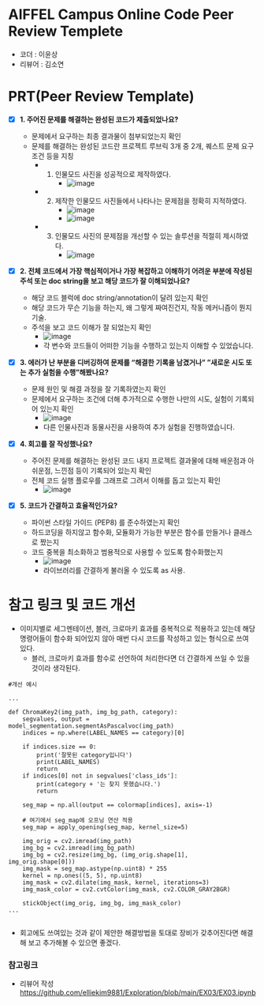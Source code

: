 # AIFFEL Campus Online Code Peer Review Templete
- 코더 : 이윤상
- 리뷰어 : 김소연

# PRT(Peer Review Template)
- [x]  **1. 주어진 문제를 해결하는 완성된 코드가 제출되었나요?**
    - 문제에서 요구하는 최종 결과물이 첨부되었는지 확인
    - 문제를 해결하는 완성된 코드란 프로젝트 루브릭 3개 중 2개, 
    퀘스트 문제 요구조건 등을 지칭
        - 1. 인물모드 사진을 성공적으로 제작하였다.
             - ![image](https://github.com/elliekim9881/AIFFEL_QUESTys/assets/137244968/a7065898-d2ab-4246-92aa-f19fb21de4fa)
        - 2. 제작한 인물모드 사진들에서 나타나는 문제점을 정확히 지적하였다.
             - ![image](https://github.com/elliekim9881/AIFFEL_QUESTys/assets/137244968/62e11f0a-a6d8-43a8-a837-1e414c3a0b83)
             - ![image](https://github.com/elliekim9881/AIFFEL_QUESTys/assets/137244968/ec4a997d-77b5-4037-8bae-1525e44d83a0)

        - 3. 인물모드 사진의 문제점을 개선할 수 있는 솔루션을 적절히 제시하였다.
             - ![image](https://github.com/elliekim9881/AIFFEL_QUESTys/assets/137244968/b427494d-0339-4223-97c5-d4edc98b495a)

    
- [x]  **2. 전체 코드에서 가장 핵심적이거나 가장 복잡하고 이해하기 어려운 부분에 작성된 
주석 또는 doc string을 보고 해당 코드가 잘 이해되었나요?**
    - 해당 코드 블럭에 doc string/annotation이 달려 있는지 확인
    - 해당 코드가 무슨 기능을 하는지, 왜 그렇게 짜여진건지, 작동 메커니즘이 뭔지 기술.
    - 주석을 보고 코드 이해가 잘 되었는지 확인
        - ![image](https://github.com/elliekim9881/AIFFEL_QUESTys/assets/137244968/ec94e24b-fb58-4b64-8116-7ecf88603adb)
        - 각 변수와 코드들이 어떠한 기능을 수행하고 있는지 이해할 수 있었습니다.

        
- [x]  **3. 에러가 난 부분을 디버깅하여 문제를 “해결한 기록을 남겼거나” 
”새로운 시도 또는 추가 실험을 수행”해봤나요?**
    - 문제 원인 및 해결 과정을 잘 기록하였는지 확인
    - 문제에서 요구하는 조건에 더해 추가적으로 수행한 나만의 시도, 
    실험이 기록되어 있는지 확인
        - ![image](https://github.com/elliekim9881/AIFFEL_QUESTys/assets/137244968/47c52d9b-8929-490d-aa56-4a02e12e46fb)
        - 다른 인물사진과 동물사진을 사용하여 추가 실험을 진행하였습니다.

        
- [x]  **4. 회고를 잘 작성했나요?**
    - 주어진 문제를 해결하는 완성된 코드 내지 프로젝트 결과물에 대해
    배운점과 아쉬운점, 느낀점 등이 기록되어 있는지 확인
    - 전체 코드 실행 플로우를 그래프로 그려서 이해를 돕고 있는지 확인
        - ![image](https://github.com/elliekim9881/AIFFEL_QUESTys/assets/137244968/b1b230f6-7993-4388-9df6-9ef617ba3d16)

        
- [x]  **5. 코드가 간결하고 효율적인가요?**
    - 파이썬 스타일 가이드 (PEP8) 를 준수하였는지 확인
    - 하드코딩을 하지않고 함수화, 모듈화가 가능한 부분은 함수를 만들거나 클래스로 짰는지
    - 코드 중복을 최소화하고 범용적으로 사용할 수 있도록 함수화했는지
        - ![image](https://github.com/elliekim9881/AIFFEL_QUESTys/assets/137244968/0b437f17-6395-4695-abeb-d1ed04fc13bc)
        - 라이브러리를 간결하게 불러올 수 있도록 as 사용.



# 참고 링크 및 코드 개선
- 이미지별로 세그멘테이션, 블러, 크로마키 효과를 중복적으로 적용하고 있는데 해당 명령어들이 함수화 되어있지 않아 매번 다시 코드를 작성하고 있는 형식으로 쓰여 있다.
    - 블러, 크로마키 효과를 함수로 선언하여 처리한다면 더 간결하게 쓰일 수 있을 것이라 생각된다.
```
#개선 예시

...

def ChromaKey2(img_path, img_bg_path, category):
    segvalues, output = model_segmentation.segmentAsPascalvoc(img_path)
    indices = np.where(LABEL_NAMES == category)[0]
    
    if indices.size == 0:
        print('잘못된 category입니다')
        print(LABEL_NAMES)
        return
    if indices[0] not in segvalues['class_ids']:
        print(category + '는 찾지 못했습니다.')
        return
    
    seg_map = np.all(output == colormap[indices], axis=-1)
    
    # 여기에서 seg_map에 오프닝 연산 적용
    seg_map = apply_opening(seg_map, kernel_size=5)
    
    img_orig = cv2.imread(img_path)
    img_bg = cv2.imread(img_bg_path)
    img_bg = cv2.resize(img_bg, (img_orig.shape[1], img_orig.shape[0]))
    img_mask = seg_map.astype(np.uint8) * 255
    kernel = np.ones((5, 5), np.uint8)
    img_mask = cv2.dilate(img_mask, kernel, iterations=3)
    img_mask_color = cv2.cvtColor(img_mask, cv2.COLOR_GRAY2BGR)
    
    stickObject(img_orig, img_bg, img_mask_color)
...


```
- 회고에도 쓰여있는 것과 같이 제안한 해결방법을 토대로 장비가 갖추어진다면 해결해 보고 추가해볼 수 있으면 좋겠다.

### 참고링크
- 리뷰어 작성
https://github.com/elliekim9881/Exploration/blob/main/EX03/EX03.ipynb
